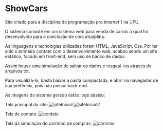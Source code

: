 # ShowCars
 Site criado para a disciplina de programação pra internet 1 na UFU.

 O sistema consiste em um sistema web para venda de carros a qual foi desenvolvido para a conclusão de uma disciplina.

 As linguagens e tecnologias utilizadas foram HTML, JavaScript, Css. Por ter sido o primeiro contato com o desenvolvimento web, acabou sendo um site estático, focado em front-end, sem uso de banco de dados.

 Assim houve uma simulação de salvar os dados e resgatá-los através de arquivos txt.

Para visualizá-lo, basta baixar a pasta compactada, e abrir no navegador de sua prefência, pois não possui back-end.

As imagens do sistema gerado estão logo abaixo:

Tela principal do site:
![siteInicial](https://user-images.githubusercontent.com/82735616/193152384-c9fbca77-ada4-4313-b491-5d950f89a73a.png)
![siteInicial2](https://user-images.githubusercontent.com/82735616/193152389-31025fcf-9a3c-4e53-bd57-f34652c4b74b.png)

Tela de contato:
![contato](https://user-images.githubusercontent.com/82735616/193152037-70f7c87a-8f60-4483-bae6-ff292900ff6f.png)

Tela da simulação do carrinho de compras:
![carrinho](https://user-images.githubusercontent.com/82735616/193152374-43468112-d9ee-44b0-8b76-d129e3740e11.png)




